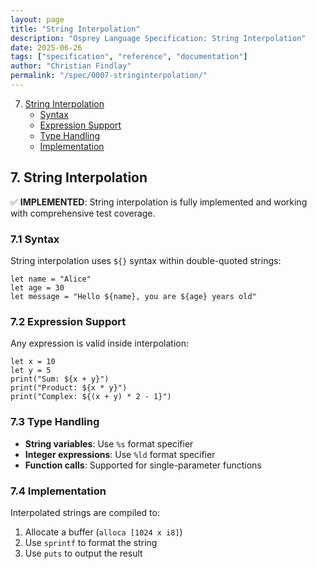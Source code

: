 ```yaml
---
layout: page
title: "String Interpolation"
description: "Osprey Language Specification: String Interpolation"
date: 2025-06-26
tags: ["specification", "reference", "documentation"]
author: "Christian Findlay"
permalink: "/spec/0007-stringinterpolation/"
---
```


7. [String Interpolation](0007-StringInterpolation.md)
   - [Syntax](#71-syntax)
   - [Expression Support](#72-expression-support)
   - [Type Handling](#73-type-handling)
   - [Implementation](#74-implementation)

## 7. String Interpolation

✅ **IMPLEMENTED**: String interpolation is fully implemented and working with comprehensive test coverage.

### 7.1 Syntax

String interpolation uses `${}` syntax within double-quoted strings:

```osprey
let name = "Alice"
let age = 30
let message = "Hello ${name}, you are ${age} years old"
```

### 7.2 Expression Support

Any expression is valid inside interpolation:

```osprey
let x = 10
let y = 5
print("Sum: ${x + y}")
print("Product: ${x * y}")
print("Complex: ${(x + y) * 2 - 1}")
```

### 7.3 Type Handling

- **String variables**: Use `%s` format specifier
- **Integer expressions**: Use `%ld` format specifier  
- **Function calls**: Supported for single-parameter functions

### 7.4 Implementation

Interpolated strings are compiled to:
1. Allocate a buffer (`alloca [1024 x i8]`)
2. Use `sprintf` to format the string
3. Use `puts` to output the result